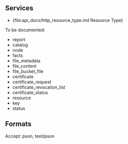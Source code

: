 Services
--------

* {file:api_docs/http_resource_type.md Resource Type}

To be documented:

* report
* catalog
* node
* facts
* file_metadata
* file_content
* file_bucket_file
* certificate
* certificate_request
* certificate_revocation_list
* certificate_status
* resource
* key
* status


Formats
-------

Accept: pson, text/pson
